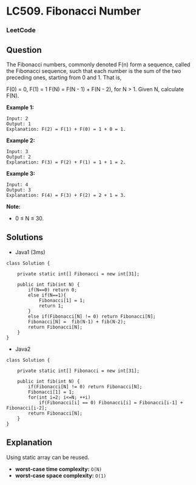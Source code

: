 # LC509. Fibonacci Number

### LeetCode

## Question

The Fibonacci numbers, commonly denoted F(n) form a sequence, called the Fibonacci sequence, such that each number is the sum of the two preceding ones, starting from 0 and 1. That is,

F(0) = 0,   F(1) = 1
F(N) = F(N - 1) + F(N - 2), for N > 1.
Given N, calculate F(N).

**Example 1:**
```
Input: 2
Output: 1
Explanation: F(2) = F(1) + F(0) = 1 + 0 = 1.
```

**Example 2:**
```
Input: 3
Output: 2
Explanation: F(3) = F(2) + F(1) = 1 + 1 = 2.
```

**Example 3:**
```
Input: 4
Output: 3
Explanation: F(4) = F(3) + F(2) = 2 + 1 = 3.
``` 

**Note:**

* 0 ≤ N ≤ 30.

## Solutions
* Java1 (3ms)
```
class Solution {
    
    private static int[] Fibonacci = new int[31];
    
    public int fib(int N) {
        if(N==0) return 0;
        else if(N==1){
            Fibonacci[1] = 1;
            return 1;
        }
        else if(Fibonacci[N] != 0) return Fibonacci[N];
        Fibonacci[N] =  fib(N-1) + fib(N-2);
        return Fibonacci[N];
    }
}
```

* Java2
```
class Solution {
    
    private static int[] Fibonacci = new int[31];
    
    public int fib(int N) {
        if(Fibonacci[N] != 0) return Fibonacci[N];
        Fibonacci[1] = 1;
        for(int i=2; i<=N; ++i)
            if(Fibonacci[i] == 0) Fibonacci[i] = Fibonacci[i-1] + Fibonacci[i-2];
        return Fibonacci[N]; 
    }
}
```

## Explanation

Using static array can be reused.

* **worst-case time complexity:** `O(N)`
* **worst-case space complexity:** `O(1)`
